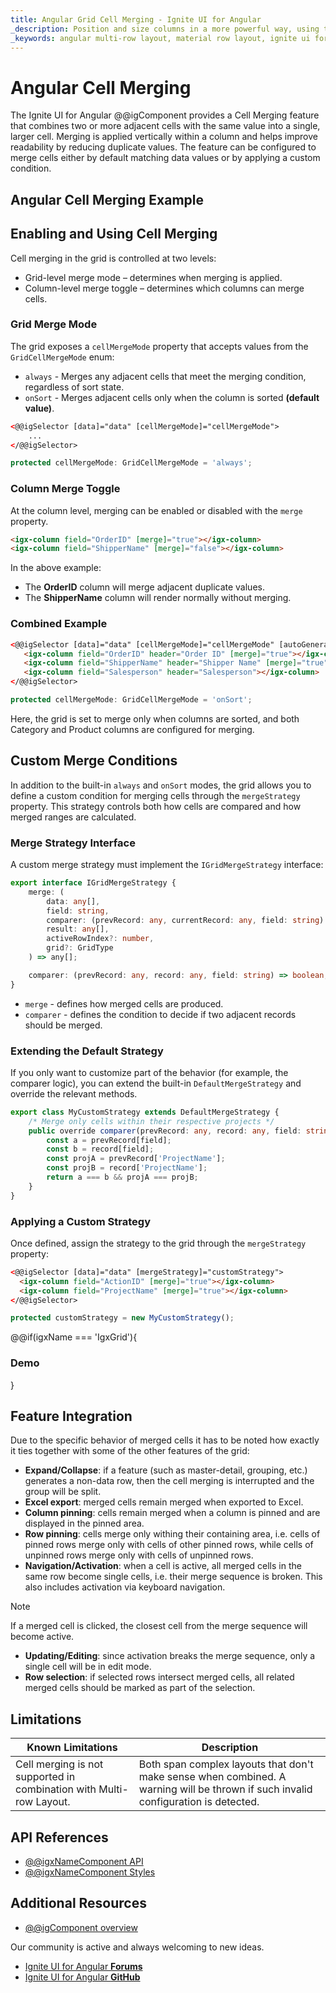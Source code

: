 ```yaml
---
title: Angular Grid Cell Merging - Ignite UI for Angular
_description: Position and size columns in a more powerful way, using the multi-row layout functionality in the Ignite UI for Angular Data Grid. Check out examples and demos!
_keywords: angular multi-row layout, material row layout, ignite ui for angular
---
```


# Angular Cell Merging

The Ignite UI for Angular @@igComponent provides a Cell Merging feature that combines two or more adjacent cells with the same value into a single, larger cell. Merging is applied vertically within a column and helps improve readability by reducing duplicate values. The feature can be configured to merge cells either by default matching data values or by applying a custom condition.

## Angular Cell Merging Example

<code-view style="height:755px" 
           data-demos-base-url="{environment:demosBaseUrl}" 
           iframe-src="{environment:demosBaseUrl}/grid/grid-cell-mergе-sample" alt="Angular Cell Merging Example">
</code-view>

## Enabling and Using Cell Merging

Cell merging in the grid is controlled at two levels:
 - Grid-level merge mode – determines when merging is applied.
 - Column-level merge toggle – determines which columns can merge cells.

### Grid Merge Mode
The grid exposes a `cellMergeMode` property that accepts values from the `GridCellMergeMode` enum:
 - `always` - Merges any adjacent cells that meet the merging condition, regardless of sort state.
 - `onSort` - Merges adjacent cells only when the column is sorted **(default value)**.

```html
<@@igSelector [data]="data" [cellMergeMode]="cellMergeMode">
    ...
</@@igSelector>
```
```ts
protected cellMergeMode: GridCellMergeMode = 'always';
```

### Column Merge Toggle
At the column level, merging can be enabled or disabled with the `merge` property.

```html
<igx-column field="OrderID" [merge]="true"></igx-column>
<igx-column field="ShipperName" [merge]="false"></igx-column>
```

In the above example:
 - The **OrderID** column will merge adjacent duplicate values.
 - The **ShipperName** column will render normally without merging.

 ### Combined Example

 ```html
<@@igSelector [data]="data" [cellMergeMode]="cellMergeMode" [autoGenerate]="false">
    <igx-column field="OrderID" header="Order ID" [merge]="true"></igx-column>
    <igx-column field="ShipperName" header="Shipper Name" [merge]="true"></igx-column>
    <igx-column field="Salesperson" header="Salesperson"></igx-column>
</@@igSelector>
 ```
 ```ts
protected cellMergeMode: GridCellMergeMode = 'onSort';
```
Here, the grid is set to merge only when columns are sorted, and both Category and Product columns are configured for merging.

## Custom Merge Conditions
In addition to the built-in `always` and `onSort` modes, the grid allows you to define a custom condition for merging cells through the `mergeStrategy` property. This strategy controls both how cells are compared and how merged ranges are calculated.

### Merge Strategy Interface
A custom merge strategy must implement the `IGridMergeStrategy` interface:

```ts
export interface IGridMergeStrategy {
    merge: (
        data: any[],
        field: string,
        comparer: (prevRecord: any, currentRecord: any, field: string) => boolean,
        result: any[],
        activeRowIndex?: number,
        grid?: GridType
    ) => any[];

    comparer: (prevRecord: any, record: any, field: string) => boolean;    
}
```
- `merge` - defines how merged cells are produced.
- `comparer` - defines the condition to decide if two adjacent records should be merged.

### Extending the Default Strategy
If you only want to customize part of the behavior (for example, the comparer logic), you can extend the built-in `DefaultMergeStrategy` and override the relevant methods.

```ts
export class MyCustomStrategy extends DefaultMergeStrategy {
    /* Merge only cells within their respective projects */
    public override comparer(prevRecord: any, record: any, field: string): boolean {
        const a = prevRecord[field];
        const b = record[field];
        const projA = prevRecord['ProjectName'];
        const projB = record['ProjectName'];
        return a === b && projA === projB;
    }
}
```

### Applying a Custom Strategy
Once defined, assign the strategy to the grid through the `mergeStrategy` property:
```html
<@@igSelector [data]="data" [mergeStrategy]="customStrategy">
  <igx-column field="ActionID" [merge]="true"></igx-column>
  <igx-column field="ProjectName" [merge]="true"></igx-column>
</@@igSelector>
```
```ts
protected customStrategy = new MyCustomStrategy();
```
@@if(igxName === 'IgxGrid'){
### Demo
<code-view style="height:755px" 
           data-demos-base-url="{environment:demosBaseUrl}" 
           iframe-src="{environment:demosBaseUrl}/grid/grid-cell-mergе-custom-sample" alt="Angular Cell Merging Example">
</code-view>
}

## Feature Integration 
Due to the specific behavior of merged cells it has to be noted how exactly it ties together with some of the other features of the grid:
- **Expand/Collapse**: if a feature (such as master-detail, grouping, etc.) generates a non-data row, then the cell merging is interrupted and the group will be split.
- **Excel export**: merged cells remain merged when exported to Excel.
- **Column pinning**: cells remain merged when a column is pinned and are displayed in the pinned area.
- **Row pinning**: cells merge only withing their containing area, i.e. cells of pinned rows merge only with cells of other pinned rows, while cells of unpinned rows merge only with cells of unpinned rows.
- **Navigation/Activation**: when a cell is active, all merged cells in the same row become single cells, i.e. their merge sequence is broken. This also includes activation via keyboard navigation.

>[!NOTE]
> If a merged cell is clicked, the closest cell from the merge sequence will become active.

- **Updating/Editing**: since activation breaks the merge sequence, only a single cell will be in edit mode.
- **Row selection**: if selected rows intersect merged cells, all related merged cells should be marked as part of the selection.

## Limitations
|Known Limitations| Description|
| --- | --- |
| Cell merging is not supported in combination with Multi-row Layout. | Both span complex layouts that don't make sense when combined. A warning will be thrown if such invalid configuration is detected. |

## API References
* [@@igxNameComponent API]({environment:angularApiUrl}/classes/@@igTypeDoc.html)
* [@@igxNameComponent Styles]({environment:sassApiUrl}/themes#function-grid-theme)

## Additional Resources
<div class="divider--half"></div>

* [@@igComponent overview](@@igMainTopic.md)

<div class="divider--half"></div>
Our community is active and always welcoming to new ideas.

* [Ignite UI for Angular **Forums**](https://www.infragistics.com/community/forums/f/ignite-ui-for-angular)
* [Ignite UI for Angular **GitHub**](https://github.com/IgniteUI/igniteui-angular)
